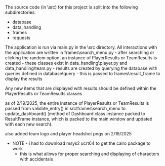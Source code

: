 The source code (in \src) for this project is split into the following subdirectories: 

- database
- data_handling
- frames
- requests

The application is run via main.py in the \src directory. 
All interactions with the application are written in frames\search_menu.py
	- after searching or clicking the random option, an instance of PlayerResults or TeamResults is created
		- these classes exist in data_handling\player.py and data_handling\team.py
		- results are created by querying the database with queries defined in database\query
	- this is passed to frames\result_frame to display the results
	
Any new items that are displayed with results should be defined within the PlayerResults or TeamResults classes

as of 2/19/2025, the entire instance of PlayerResults or TeamResults is passed from validate_entry() in src\frames\search_menu to 
update_dashboard() (method of Dashboard class instance packed to ResultFrame instance, which is packed to the main window and updated
with each new search). 

also added team logo and player headshot pngs on 2/19/2025

* NOTE - i had to download msys2 ucrt64 to get the cairo package to work
	- this is what allows for proper searching and displaying of characters with accidentals